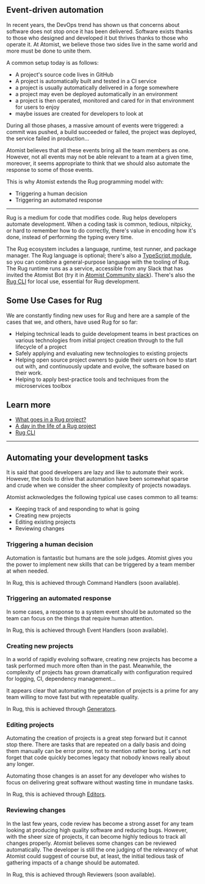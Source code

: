 ## Event-driven automation

In recent years, the DevOps trend has shown us that concerns about
software does not stop once it has been delivered.  Software exists
thanks to those who designed and developed it but thrives thanks to
those who operate it.  At Atomist, we believe those two sides live in
the same world and more must be done to unite them.

A common setup today is as follows:

*   A project's source code lives in GitHub
*   A project is automatically built and tested in a CI service
*   a project is usually automatically delivered in a forge somewhere
*   a project may even be deployed automatically in an environment
*   a project is then operated, monitored and cared for in that environment for
    users to enjoy
*   maybe issues are created for developers to look at

During all those phases, a massive amount of events were triggered: a commit
was pushed, a build succeeded or failed, the project was deployed, the service
failed in production...

Atomist believes that all these events bring all the team members as one.
However, not all events may not be able relevant to a team at a given time,
moreover, it seems appropriate to think that we should also automate the
response to some of those events.

This is why Atomist extends the Rug programming model with:

*   Triggering a human decision
*   Triggering an automated response

---

Rug is a medium for code that modifies code. Rug helps developers
automate development.  When a coding task is common, tedious,
nitpicky, or hard to remember how to do correctly, there's value in
encoding how it's done, instead of performing the typing every time.

The Rug ecosystem includes a language, runtime, test runner, and
package manager.  The Rug language is optional; there's also
a [TypeScript module][ts], so you can combine a general-purpose
language with the tooling of Rug.  The Rug runtime runs as a service,
accessible from any Slack that has invited the Atomist Bot (try it
in [Atomist Community slack][slack]).  There's also the [Rug CLI][cli]
for local use, essential for Rug development.

[ts]: https://the-composition.com/atomist-meet-typescript-2f2e16251d4f#.nmxmjfg6q
[slack]: https://join.atomist.com/
[cli]: /user-guide/interfaces/cli/index.md

## Some Use Cases for Rug

We are constantly finding new uses for Rug and here are a sample of
the cases that we, and others, have used Rug for so far:

*   Helping technical leads to guide development teams in best
    practices on various technologies from initial project creation
    through to the full lifecycle of a project
*   Safely applying and evaluating new technologies to existing
    projects
*   Helping open source project owners to guide their users on how to
    start out with, and continuously update and evolve, the software
    based on their work.
*   Helping to apply best-practice tools and techniques from the
    microservices toolbox

## Learn more

* [What goes in a Rug project?](archives.md)
* [A day in the life of a Rug project](lifecycle.md)
* [Rug CLI][cli]

----

## Automating your development tasks

It is said that good developers are lazy and like to automate their work.
However, the tools to drive that automation have been somewhat sparse and crude
when we consider the sheer complexity of projects nowadays.

Atomist acknwoledges the following typical use cases common to all teams:

*   Keeping track of and responding to what is going
*   Creating new projects
*   Editing existing projects
*   Reviewing changes

### Triggering a human decision

Automation is fantastic but humans are the sole judges. Atomist gives you the
power to implement new skills that can be triggered by a team member at when
needed.

In Rug, this is achieved through Command Handlers (soon available).

### Triggering an automated response

In some cases, a response to a system event should be automated so the team
can focus on the things that require human attention.

In Rug, this is achieved through Event Handlers (soon available).

### Creating new projects

In a world of rapidly evolving software, creating new projects has become a
task performed much more often than in the past. Meanwhile, the complexity of
projects has grown dramatically with configuration required for logging, CI,
dependency management...

It appears clear that automating the generation of projects is a prime for any
team willing to move fast but with repeatable quality.

In Rug, this is achieved through [Generators][ruggen].

[ruggen]: generators.md

### Editing projects

Automating the creation of projects is a great step forward but it cannot stop
there. There are tasks that are repeated on a daily basis and doing them
manually can be error prone, not to mention rather boring. Let's not forget that
code quickly becomes legacy that nobody knows really about any longer.

Automating those changes is an asset for any developer who wishes to focus on
delivering great software without wasting time in mundane tasks.

In Rug, this is achieved through [Editors][rugedit].

[rugedit]: editors.md

### Reviewing changes

In the last few years, code review has become a strong asset for any team
looking at producing high quality software and reducing bugs. However, with the
sheer size of projects, it can become highly tedious to track all changes
properly. Atomist believes some changes can be reviewed automatically. The
developer is still the one judging of the relevancy of what Atomist could
suggest of course but, at least, the initial tedious task of gathering
impacts of a change should be automated.

In Rug, this is achieved through Reviewers (soon available).
